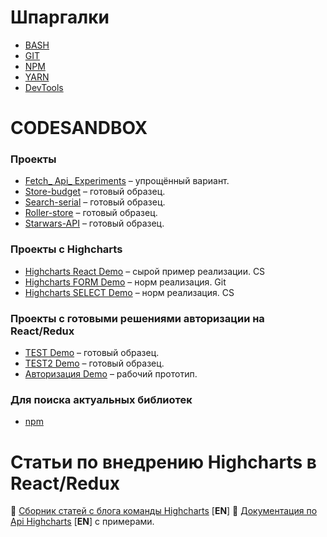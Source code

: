 # Шпаргалки

* [ BASH ](https://github.com/Dmitriy-8-Kireev/web-development/tree/master/bash)
* [ GIT ](https://github.com/Dmitriy-8-Kireev/web-development/blob/master/git/readme.md)  
* [ NPM ](https://github.com/Dmitriy-8-Kireev/web-development/tree/master/npm) 
* [ YARN ](https://github.com/areai51/yarn-cheatsheet) 
* [DevTools](http://anti-code.com/devtools-cheatsheet/) 


# CODESANDBOX
### Проекты
* [Fetch_ Api_ Experiments](https://codesandbox.io/embed/fetch-api-experiments-e6yrw?fontsize=14)  – упрощённый вариант.
* [Store-budget](https://codesandbox.io/embed/store-budget-7bj49?fontsize=14)  –  готовый образец.
* [Search-serial](https://codesandbox.io/embed/search-serials-s4sd4?fontsize=14)  –  готовый образец.
* [Roller-store](https://codesandbox.io/embed/roller-store-s30qi?fontsize=14)  –  готовый образец.
* [Starwars-API](https://codesandbox.io/embed/starwars-api-29ixu?fontsize=14)  –  готовый образец.
### Проекты c Highcharts
* [Highcharts React Demo](https://codesandbox.io/embed/highcharts-react-demo-f20q2?fontsize=14)  –  сырой пример реализации. CS
* [Highcharts FORM Demo](https://github.com/Dmitriy-8-Kireev/react-feedback-form)  –  норм реализация. Git
* [Highcharts SELECT Demo](https://codesandbox.io/embed/project1-rcemk?fontsize=14)  –  норм реализация. CS
### Проекты c готовыми решениями авторизации на React/Redux
* [TEST Demo](https://codesandbox.io/embed/test-realizovan-funkcional-chastichno-w6ghq?fontsize=14)  –  готовый образец.
* [TEST2 Demo](https://codesandbox.io/embed/reduxaxios-explanations-gvhz6?fontsize=14)  –  готовый образец.
* [Авторизация Demo](https://codesandbox.io/embed/react-redux-example-app-3u6p4?fontsize=14)  –  рабочий прототип.
### Для поиска актуальных библиотек
* [npm](https://www.npmjs.com/)  

# Статьи по внедрению Highcharts в React/Redux 
 
📖 [Сборник статей с блога команды Highcharts](https://www.highcharts.com/blog/?s=React) [**EN**] 
📖 [Документация по Api Highcharts](https://api.highcharts.com/highcharts/) [**EN**] c примерами.


